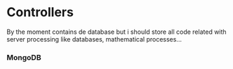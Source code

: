 # Controllers

By the moment contains de database but i should store all code related with server processing like databases, mathematical processes...

### MongoDB
